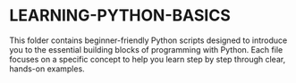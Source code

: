 # LEARNING-PYTHON-BASICS
This folder contains beginner-friendly Python scripts designed to introduce you to the essential building blocks of programming with Python. Each file focuses on a specific concept to help you learn step by step through clear, hands-on examples.
